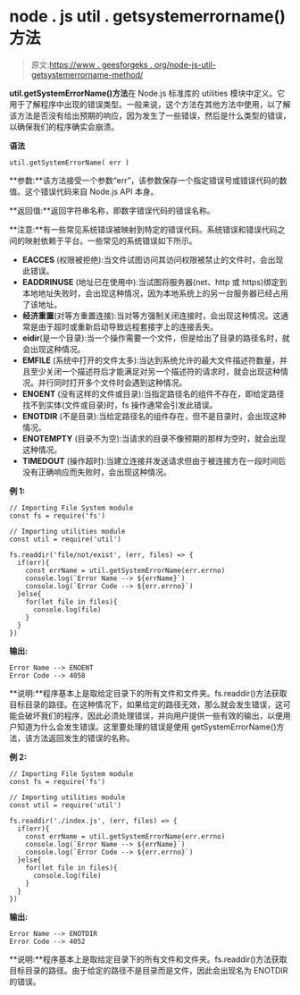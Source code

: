 # node . js util . getsystemerrorname()方法

> 原文:[https://www . geesforgeks . org/node-js-util-getsystemerrorname-method/](https://www.geeksforgeeks.org/node-js-util-getsystemerrorname-method/)

**util.getSystemErrorName()方法**在 Node.js 标准库的 utilities 模块中定义。它用于了解程序中出现的错误类型。一般来说，这个方法在其他方法中使用，以了解该方法是否没有给出预期的响应，因为发生了一些错误，然后是什么类型的错误，以确保我们的程序确实会崩溃。

**语法**

```
util.getSystemErrorName( err )
```

**参数:**该方法接受一个参数“err”，该参数保存一个指定错误号或错误代码的数值。这个错误代码来自 Node.js API 本身。

**返回值:**返回字符串名称，即数字错误代码的错误名称。

**注意:**有一些常见系统错误被映射到特定的错误代码。系统错误和错误代码之间的映射依赖于平台。一些常见的系统错误如下所示。

*   **EACCES** (权限被拒绝):当文件试图访问其访问权限被禁止的文件时，会出现此错误。
*   **EADDRINUSE** (地址已在使用中):当试图将服务器(net、http 或 https)绑定到本地地址失败时，会出现这种情况，因为本地系统上的另一台服务器已经占用了该地址。
*   **经济重置**(对等方重置连接):当对等方强制关闭连接时，会出现这种情况。这通常是由于超时或重新启动导致远程套接字上的连接丢失。
*   **eidir**(是一个目录):当一个操作需要一个文件，但是给出了目录的路径名时，就会出现这种情况。
*   **EMFILE** (系统中打开的文件太多):当达到系统允许的最大文件描述符数量，并且至少关闭一个描述符后才能满足对另一个描述符的请求时，就会出现这种情况。并行同时打开多个文件时会遇到这种情况。
*   **ENOENT** (没有这样的文件或目录):当指定路径名的组件不存在，即给定路径找不到实体(文件或目录)时，fs 操作通常会引发此错误。
*   **ENOTDIR** (不是目录):当给定路径名的组件存在，但不是目录时，会出现这种情况。
*   **ENOTEMPTY** (目录不为空):当请求的目录不像预期的那样为空时，就会出现这种情况。
*   **TIMEDOUT** (操作超时):当建立连接并发送请求但由于被连接方在一段时间后没有正确响应而失败时，会出现这种情况。

**例 1:**

```
// Importing File System module
const fs = require('fs')

// Importing utilities module
const util = require('util')

fs.readdir('file/not/exist', (err, files) => {
  if(err){
    const errName = util.getSystemErrorName(err.errno)
    console.log(`Error Name --> ${errName}`)
    console.log(`Error Code --> ${err.errno}`)
  }else{
    for(let file in files){
      console.log(file)
    }
  } 
}) 
```

**输出:**

```
Error Name --> ENOENT
Error Code --> 4058

```

**说明:**程序基本上是取给定目录下的所有文件和文件夹。fs.readdir()方法获取目标目录的路径。在这种情况下，如果给定的路径无效，那么就会发生错误，这可能会破坏我们的程序，因此必须处理错误，并向用户提供一些有效的输出，以便用户知道为什么会发生错误。这里要处理的错误是使用 getSystemErrorName()方法，该方法返回发生的错误的名称。

**例 2:**

```
// Importing File System module
const fs = require('fs')

// Importing utilities module
const util = require('util')

fs.readdir('./index.js', (err, files) => {
  if(err){
    const errName = util.getSystemErrorName(err.errno)
    console.log(`Error Name --> ${errName}`)
    console.log(`Error Code --> ${err.errno}`)
  }else{
    for(let file in files){
      console.log(file)
    }
  } 
}) 
```

**输出:**

```
Error Name --> ENOTDIR
Error Code --> 4052

```

**说明:**程序基本上是取给定目录下的所有文件和文件夹。fs.readdir()方法获取目标目录的路径。由于给定的路径不是目录而是文件，因此会出现名为 ENOTDIR 的错误。